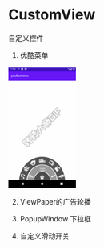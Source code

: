 # CustomView
自定义控件

1. 优酷菜单

 ![gif](https://github.com/KeithyYu/CustomView/blob/main/01youkumenu/libs/youkumenu.gif)

2. ViewPaper的广告轮播

3. PopupWindow 下拉框

4. 自定义滑动开关
